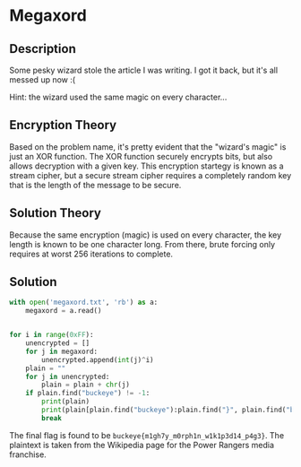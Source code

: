 # Megaxord

## Description
Some pesky wizard stole the article I was writing. I got it back, but it's all messed up now :(

Hint: the wizard used the same magic on every character...

## Encryption Theory
Based on the problem name, it's pretty evident that the "wizard's magic" is just an XOR function. The XOR function securely encrypts bits, but also allows decryption with a given key. This encryption startegy is known as a stream cipher, but a secure stream cipher requires a completely random key that is the length of the message to be secure.

## Solution Theory
Because the same encryption (magic) is used on every character, the key length is known to be one character long. From there, brute forcing only requires at worst 256 iterations to complete.

## Solution
```py
with open('megaxord.txt', 'rb') as a:
    megaxord = a.read()


for i in range(0xFF):
    unencrypted = []
    for j in megaxord:
        unencrypted.append(int(j)^i)
    plain = ""
    for j in unencrypted:
        plain = plain + chr(j)
    if plain.find("buckeye") != -1:
        print(plain)
        print(plain[plain.find("buckeye"):plain.find("}", plain.find("buckeye"))+1])
        break
```
The final flag is found to be ```buckeye{m1gh7y_m0rph1n_w1k1p3d14_p4g3}```. The plaintext is taken from the Wikipedia page for the Power Rangers media franchise.

